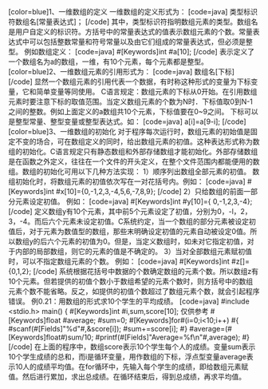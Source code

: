 [color=blue]1、一维数组的定义
一维数组的定义形式为：
[code=java]
类型标识符数组名[常量表达式]；
[/code]
其中，类型标识符指明数组元素的类型。数组名是用户自定义的标识符。方括号中的常量表达式的值表示数组元素的个数。常量表达式中可以包括整数常量和符号常量以及由它们组成的常量表达式，但必须是整型。
例如数组定义：
[code=java]
#[Keywords]int #a[10];
[/code]
表示定义了一个数组名为a的数组，一维，有10个元素，每个元素都是整型。
[color=blue]2、一维数组元素的引用形式为：
[code=java]
数组名[下标]
[/code]
显然一个数组元素的引用代表一个数据，有时称这种形式的变量为下标变量，它和简单变量等同使用。
C语言规定：数组元素的下标从0开始。在引用数组元素时要注意下标的取值范围。当定义数组元素的个数为N时．下标值取0到N-1之间的整数。例如上面定义的a数组共10个元素，下标值要在0~9之间。
下标可以是整型常量、整型变量或整型表达式。如：
[code=java]
a[i]=a[9-i];
[/code]
[color=blue]3、一维数组的初始化
对于程序每次运行时，数组元素的初始值是固定不变的场合，可在数组定义的同时，给出数组元素的初值。这种表达形式称为数组的初始化。C语言规定只有静态数组和外部存储数组才能初始化。外部存储数组是在函数之外定义，往往在一个文件的开头定义，在整个文件范围内都能便用的数组。数组的初始化可用以下几种方法实现：
1）顺序列出数组全部元素的初值。
数组初始化时，将数组元素的初值依次写在一对花括号内。例如：
[code=java]
#[Keywords]int #x[10]={0,-1,2,3,-4,5,6,-7,8,9};
[/code]
2）只给数组的前面一部分元素设定初值。
例如：
[code=java]
#[Keywords]int #y[10]={ 0,-1,2,3,-4};
[/code]
定义数组y有10个元素，其中前5个元素设定了初值，分别为0，-l，2，3，-4。而后六个元素未设定初值。C系统约定，当一个数组的部分元素被设定初值后，对于元素为数值型的数组，那些末明确设定初值的元素自动被设定0值。所以数组y的后六个元素的初值为0。但是，当定义数组时，如未对它指定初值，对于内部的局部数组，则它的元素的值是不确定的。
3）当对全部数组元素赋初值时，可以不指定数组元素的个数。
例如：
[code=java]
#[Keywords]int #z[]={0,1,2};
[/code]
系统根据花括号中数据的个数确定数组的元素个数。所以数组z有10个元素。但若提供的初值个数小于数组希望的元素个数时，则方括号中的数组元素个数不能省略。反之，如提供的初值个数超过了数组元素个数，就会引起程序错误。
例0.21：用数组的形式求10个学生的平均成绩。
[code=java]
#include <stdio.h>
main()
{
	#[Keywords]int #i,sum,score[10]; 仅供参考
	#[Keywords]float #average;
	#sum=0;
	#[Keywords]for#(i=0;i<10;i++)
	#{
		#scanf(#[Fields]"%d"#,&score[i]);
		#sum+=score[i];
	#}
	#average=(#[Keywords]float#)sum/10;
	#printf(#[Fields]"Average=%f\n"#,average);
#}
[/code]
在上面的程序中，数组score表示10个学生每个人的成绩。变量sum表示10个学生成绩的总和，而i是循环变量，用作数组的下标，浮点型变量average表示10人的成绩平均值。在for循环中，先输入每个学生的成绩，即给数组元素赋值。然后进行累加，求出总成绩。在循环结束后，得到总成绩，再求平均值。